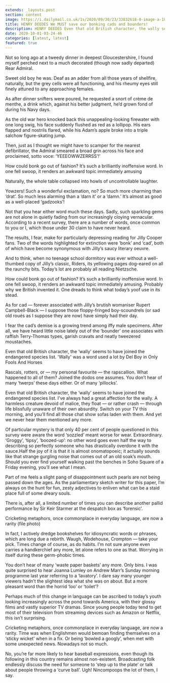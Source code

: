 ```yaml
---
extends: _layouts.post
section: content
image: https://i.dailymail.co.uk/1s/2020/09/30/23/33832618-0-image-a-18_1601503841575.jpg 
title: HENRY DEEDES We MUST save our bonking cads and bounders! 
description: HENRY DEEDES Even that old British character, the wally seems to have joined the endangered species list. Ive always had a great affection for the wally. 
date: 2020-10-01-03-24-46 
categories: [latest, latest] 
featured: true 
--- 
```

Not so long ago at a tweedy dinner in deepest Gloucestershire, I found myself perched next to a much decorated (though now sadly departed) Rear Admiral.

Sweet old boy he was. Deaf as an adder from all those years of shellfire, naturally, but the grey cells were all functioning, and his rheumy eyes still finely attuned to any approaching females.

As after dinner snifters were poured, he requested a snort of crème de menthe, a drink which, against his better judgment, he’d grown fond of during his Navy days.

As the old war hero knocked back this unappealing-looking firewater with one long swig, his face suddenly flushed as red as a lollipop. His ears flapped and nostrils flared, while his Adam’s apple broke into a triple salchow figure-skating jump.

Then, just as I thought we might have to scamper for the nearest defibrillator, the Admiral smeared a broad grin across his face and proclaimed, sotto voce: ‘YEEEOWWZERRSS’!’

How could bonk go out of fashion? It’s such a brilliantly inoffensive word. In one fell swoop, it renders an awkward topic immediately amusing

Naturally, the whole table collapsed into howls of uncontrollable laughter.

Yowzers! Such a wonderful exclamation, no? So much more charming than ‘drat’. So much less alarming than a ‘darn it’ or a ‘damn.’ It’s almost as good as a well-placed ‘gadzooks’!

Not that you hear either word much these days. Sadly, such sparkling gems are not alone in quietly fading from our increasingly cloying vernacular. According to a recent survey, there are a number of words, once common to you or I, which those under 30 claim to have never heard.

The results, I fear, make for particularly depressing reading for Jilly Cooper fans. Two of the words highlighted for extinction were ‘bonk’ and ‘cad’, both of which have become synonymous with Jilly’s saucy literary oeuvre.

And to think, when no teenage school dormitory was ever without a well-thumbed copy of Jilly’s classic, Riders, its yellowing pages dog-eared on all the raunchy bits. Today’s lot are probably all reading Nietzsche.

How could bonk go out of fashion? It’s such a brilliantly inoffensive word. In one fell swoop, it renders an awkward topic immediately amusing. Probably why we British invented it. One dreads to think what today’s yoof use in its stead.

As for cad — forever associated with Jilly’s brutish womaniser Rupert Campbell-Black — I suppose those floppy-fringed boy-scoundrels (or sad old roués as I suppose they are now) have simply had their day.

I fear the cad’s demise is a growing trend among iffy male specimens. After all, we have heard little noise lately out of the ‘bounder’ one associates with raffish Terry-Thomas types, garish cravats and neatly tweezered moustaches.

Even that old British character, the ‘wally’ seems to have joined the endangered species list. 'Wally' was a word used a lot by Del Boy in Only Fools And Horses

Rascals, rotters, or — my personal favourite — the rapscallion. What happened to all of them? Joined the dodos one assumes. You don’t hear of many ‘twerps’ these days either. Or of many ‘pillocks’.

Even that old British character, the ‘wally’ seems to have joined the endangered species list. I’ve always had a great affection for the wally. A harmless creature devoid of malice, they float — or rather crash — through life blissfully unaware of their own absurdity. Switch on your TV this morning, and you’ll find all those chat show sofas laden with them. And yet we never hear them mentioned any more.

Of particular mystery is that only 40 per cent of people questioned in this survey were aware the word ‘sozzled’ meant worse for wear. Extraordinary. ‘Groggy’, ‘tipsy’, ‘boozed-up’: no other word goes even half the way to describing so perfectly someone who has drastically overdone it with the sauce.Half the joy of it is that it is almost onomatopoeic; it actually sounds like that strange gurgling noise that comes out of an old soak’s mouth. Should you ever find yourself walking past the benches in Soho Square of a Friday evening, you’ll see what I mean.

Part of me feels a slight pang of disappointment such pearls are not being passed down the ages. As the parliamentary sketch writer for this paper, I’m always on the hunt for fun, zesty adjectives to enliven what can be a staid place full of some dreary souls.

There is, after all, a limited number of times you can describe another pallid performance by Sir Keir Starmer at the despatch box as ‘forensic’.

Cricketing metaphors, once commonplace in everyday language, are now a rarity (file photo)

In fact, I actively dredge bookshelves for idiosyncratic words or phrases, which are long due a rebirth. Waugh, Wodehouse, Crompton — take your pick. Times change of course, as do habits. I’m not sure anyone even carries a handkerchief any more, let alone refers to one as that. Worrying in itself during these germ-phobic times.

You don’t hear of many ‘waste paper baskets’ any more. Only bins. I was quite surprised to hear Joanna Lumley on Andrew Marr’s Sunday morning programme last year referring to a ‘lavatory’. I dare say many younger viewers hadn’t the slightest idea what she was on about. But a more pleasant word than the horrid ‘loo’ or ‘toilet’?

Perhaps much of this change in language can be ascribed to today’s youth looking increasingly across the pond towards America, with their glossy films and vastly superior TV dramas. Since young people today tend to get most of their television from streaming devices such as Amazon or Netflix, this isn’t surprising.

Cricketing metaphors, once commonplace in everyday language, are now a rarity. Time was when Englishmen would bemoan finding themselves on a ‘sticky wicket’ when in a fix. Or being ‘bowled a googly’, when met with some unexpected news. Nowadays not so much.

No, you’re far more likely to hear baseball expressions, even though its following in this country remains almost non-existent. Broadcasting folk endlessly discuss the need for someone to ‘step up to the plate’ or talk about people throwing a ‘curve ball’. Ugh! Nincompoops the lot of them, I say.

